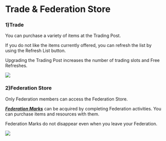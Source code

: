 # Trade & Federation Store

### 1)Trade

 You can purchase a variety of items at the Trading Post.

If you do not like the items currently offered, you can refresh the list by using the Refresh List button.

Upgrading the Trading Post increases the number of trading slots and Free Refreshes.

![](https://s3.ap-northeast-2.amazonaws.com/an2img/guide/105_001ListRefresh.png)



### 2)Federation Store

 Only Federation members can access the Federation Store.

***<u>Federation Marks</u>*** can be acquired by completing Federation activities. You can purchase items and resources with them.

Federation Marks do not disappear even when you leave your Federation.

![](https://s3.ap-northeast-2.amazonaws.com/an2img/guide/105_002FedStore.png)
